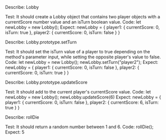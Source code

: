 Describe: Lobby

Test: It should create a Lobby object that contains two player objects with a currentScore number value and an isTurn boolean value.
Code: let newLobby = new Lobby();
Expect: newLobby = { player1: { currentScore: 0, isTurn: true }, player2: { currentScore: 0, isTurn: false } }

Describe: Lobby.prototype.setTurn

Test: It should set the isTurn value of a player to true depending on the method's parameter input, while setting the opposite player's value to false.
Code: 
let newLobby = new Lobby();
newLobby.setTurn("player2");
Expect: newLobby = { player1: { currentScore: 0, isTurn: false }, player2: { currentScore: 0, isTurn: true } }

Describe: Lobby.prototype.updateScore

Test: It should add to the current player's currentScore value.
Code:
let newLobby = new Lobby();
newLobby.updateScore(6)
Expect: newLobby = { player1: { currentScore: 0, isTurn: false }, player2: { currentScore: 6, isTurn: true } }

Describe: rollDie

Test: It should return a random number between 1 and 6.
Code: rollDie();
Expect: 5